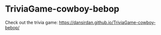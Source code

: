 # TriviaGame-cowboy-bebop

Check out the trivia game:
https://dansirdan.github.io/TriviaGame-cowboy-bebop/
